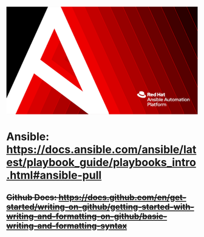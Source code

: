 ![inage alt](https://github.com/josh-butler93/ansible/blob/986c18c1cafca3a942c707745b99d0e8e39e77e8/Setup/ansible.png)
# Ansible: https://docs.ansible.com/ansible/latest/playbook_guide/playbooks_intro.html#ansible-pull <ansible docs>
## ~~Github Docs: https://docs.github.com/en/get-started/writing-on-github/getting-started-with-writing-and-formatting-on-github/basic-writing-and-formatting-syntax~~
